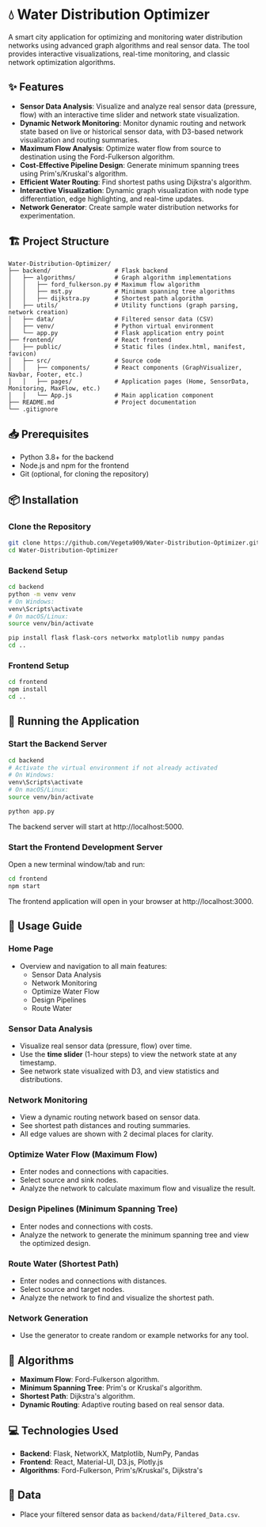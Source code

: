 # 💧 Water Distribution Optimizer

A smart city application for optimizing and monitoring water distribution networks using advanced graph algorithms and real sensor data. The tool provides interactive visualizations, real-time monitoring, and classic network optimization algorithms.

## ✨ Features

- **Sensor Data Analysis**: Visualize and analyze real sensor data (pressure, flow) with an interactive time slider and network state visualization.
- **Dynamic Network Monitoring**: Monitor dynamic routing and network state based on live or historical sensor data, with D3-based network visualization and routing summaries.
- **Maximum Flow Analysis**: Optimize water flow from source to destination using the Ford-Fulkerson algorithm.
- **Cost-Effective Pipeline Design**: Generate minimum spanning trees using Prim's/Kruskal's algorithm.
- **Efficient Water Routing**: Find shortest paths using Dijkstra's algorithm.
- **Interactive Visualization**: Dynamic graph visualization with node type differentiation, edge highlighting, and real-time updates.
- **Network Generator**: Create sample water distribution networks for experimentation.

## 🏗️ Project Structure

```
Water-Distribution-Optimizer/
├── backend/                  # Flask backend
│   ├── algorithms/           # Graph algorithm implementations
│   │   ├── ford_fulkerson.py # Maximum flow algorithm
│   │   ├── mst.py            # Minimum spanning tree algorithms
│   │   ├── dijkstra.py       # Shortest path algorithm
│   ├── utils/                # Utility functions (graph parsing, network creation)
│   ├── data/                 # Filtered sensor data (CSV)
│   ├── venv/                 # Python virtual environment
│   └── app.py                # Flask application entry point
├── frontend/                 # React frontend
│   ├── public/               # Static files (index.html, manifest, favicon)
│   ├── src/                  # Source code
│   │   ├── components/       # React components (GraphVisualizer, Navbar, Footer, etc.)
│   │   ├── pages/            # Application pages (Home, SensorData, Monitoring, MaxFlow, etc.)
│   │   └── App.js            # Main application component
├── README.md                 # Project documentation
└── .gitignore
```

## 📥 Prerequisites

- Python 3.8+ for the backend
- Node.js and npm for the frontend
- Git (optional, for cloning the repository)

## 📦 Installation

### Clone the Repository

```bash
git clone https://github.com/Vegeta909/Water-Distribution-Optimizer.git
cd Water-Distribution-Optimizer
```

### Backend Setup

```bash
cd backend
python -m venv venv
# On Windows:
venv\Scripts\activate
# On macOS/Linux:
source venv/bin/activate

pip install flask flask-cors networkx matplotlib numpy pandas
cd ..
```

### Frontend Setup

```bash
cd frontend
npm install
cd ..
```

## 🚀 Running the Application

### Start the Backend Server

```bash
cd backend
# Activate the virtual environment if not already activated
# On Windows:
venv\Scripts\activate
# On macOS/Linux:
source venv/bin/activate

python app.py
```
The backend server will start at http://localhost:5000.

### Start the Frontend Development Server

Open a new terminal window/tab and run:

```bash
cd frontend
npm start
```
The frontend application will open in your browser at http://localhost:3000.

## 📖 Usage Guide

### Home Page
- Overview and navigation to all main features:
  - Sensor Data Analysis
  - Network Monitoring
  - Optimize Water Flow
  - Design Pipelines
  - Route Water

### Sensor Data Analysis
- Visualize real sensor data (pressure, flow) over time.
- Use the **time slider** (1-hour steps) to view the network state at any timestamp.
- See network state visualized with D3, and view statistics and distributions.

### Network Monitoring
- View a dynamic routing network based on sensor data.
- See shortest path distances and routing summaries.
- All edge values are shown with 2 decimal places for clarity.

### Optimize Water Flow (Maximum Flow)
- Enter nodes and connections with capacities.
- Select source and sink nodes.
- Analyze the network to calculate maximum flow and visualize the result.

### Design Pipelines (Minimum Spanning Tree)
- Enter nodes and connections with costs.
- Analyze the network to generate the minimum spanning tree and view the optimized design.

### Route Water (Shortest Path)
- Enter nodes and connections with distances.
- Select source and target nodes.
- Analyze the network to find and visualize the shortest path.

### Network Generation
- Use the generator to create random or example networks for any tool.

## 🧮 Algorithms

- **Maximum Flow**: Ford-Fulkerson algorithm.
- **Minimum Spanning Tree**: Prim's or Kruskal's algorithm.
- **Shortest Path**: Dijkstra's algorithm.
- **Dynamic Routing**: Adaptive routing based on real sensor data.

## 💻 Technologies Used

- **Backend**: Flask, NetworkX, Matplotlib, NumPy, Pandas
- **Frontend**: React, Material-UI, D3.js, Plotly.js
- **Algorithms**: Ford-Fulkerson, Prim's/Kruskal's, Dijkstra's

## 📡 Data

- Place your filtered sensor data as `backend/data/Filtered_Data.csv`.
